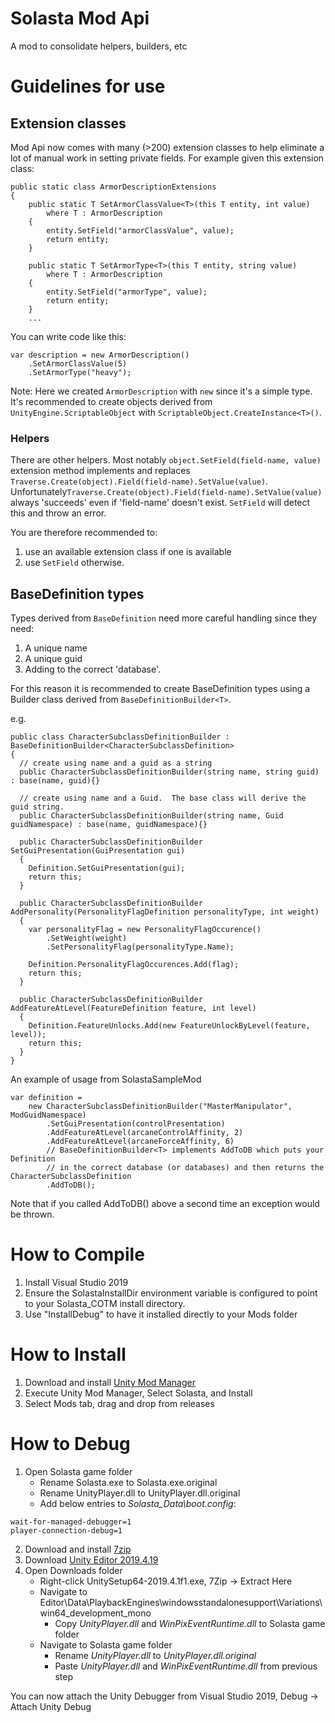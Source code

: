 # Solasta Mod Api

A mod to consolidate helpers, builders, etc

# Guidelines for use

## Extension classes
Mod Api now comes with many (>200) extension classes to help eliminate a lot of manual work in setting private fields.
For example given this extension class:

```
public static class ArmorDescriptionExtensions
{
    public static T SetArmorClassValue<T>(this T entity, int value)
        where T : ArmorDescription
    {
        entity.SetField("armorClassValue", value);
        return entity;
    }

    public static T SetArmorType<T>(this T entity, string value)
        where T : ArmorDescription
    {
        entity.SetField("armorType", value);
        return entity;
    }	
	...
```

You can write code like this:

```
var description = new ArmorDescription()
    .SetArmorClassValue(5)
    .SetArmorType("heavy");
```

Note: Here we created `ArmorDescription` with `new` since it's a simple type. It's recommended to create objects derived from `UnityEngine.ScriptableObject` with `ScriptableObject.CreateInstance<T>()`.

### Helpers
There are other helpers.  Most notably `object.SetField(field-name, value)` extension method implements and replaces `Traverse.Create(object).Field(field-name).SetValue(value)`. Unfortunately`Traverse.Create(object).Field(field-name).SetValue(value)` always 'succeeds' even if 'field-name' doesn't exist.
`SetField` will detect this and throw an error.

You are therefore recommended to: 
1) use an available extension class if one is available 
2) use `SetField` otherwise.

## BaseDefinition types
Types derived from `BaseDefinition` need more careful handling since they need:
1) A unique name
2) A unique guid
3) Adding to the correct 'database'.

For this reason it is recommended to create BaseDefinition types using a Builder class derived from `BaseDefinitionBuilder<T>`.

e.g.

```
public class CharacterSubclassDefinitionBuilder : BaseDefinitionBuilder<CharacterSubclassDefinition>
{
  // create using name and a guid as a string
  public CharacterSubclassDefinitionBuilder(string name, string guid) : base(name, guid){}
  
  // create using name and a Guid.  The base class will derive the guid string.
  public CharacterSubclassDefinitionBuilder(string name, Guid guidNamespace) : base(name, guidNamespace){}
  
  public CharacterSubclassDefinitionBuilder SetGuiPresentation(GuiPresentation gui)
  {
    Definition.SetGuiPresentation(gui);
    return this;
  }

  public CharacterSubclassDefinitionBuilder AddPersonality(PersonalityFlagDefinition personalityType, int weight)
  {
    var personalityFlag = new PersonalityFlagOccurence()
    	.SetWeight(weight)
    	.SetPersonalityFlag(personalityType.Name);

    Definition.PersonalityFlagOccurences.Add(flag);
    return this;
  }

  public CharacterSubclassDefinitionBuilder AddFeatureAtLevel(FeatureDefinition feature, int level)
  {
    Definition.FeatureUnlocks.Add(new FeatureUnlockByLevel(feature, level));
    return this;
  }
}
```

An example of usage from SolastaSampleMod

```
var definition = 
    new CharacterSubclassDefinitionBuilder("MasterManipulator", ModGuidNamespace)
        .SetGuiPresentation(controlPresentation)
        .AddFeatureAtLevel(arcaneControlAffinity, 2)
        .AddFeatureAtLevel(arcaneForceAffinity, 6)
        // BaseDefinitionBuilder<T> implements AddToDB which puts your Definition 
        // in the correct database (or databases) and then returns the CharacterSubclassDefinition
        .AddToDB();
```
Note that if you called AddToDB() above a second time an exception would be thrown.

# How to Compile

1. Install Visual Studio 2019
2. Ensure the SolastaInstallDir environment variable is configured to point to your Solasta_COTM install directory.
3. Use "InstallDebug" to have it installed directly to your Mods folder

# How to Install

1. Download and install [Unity Mod Manager](https://www.nexusmods.com/site/mods/21)
2. Execute Unity Mod Manager, Select Solasta, and Install
3. Select Mods tab, drag and drop from releases

# How to Debug

1. Open Solasta game folder
	* Rename Solasta.exe to Solasta.exe.original
	* Rename UnityPlayer.dll to UnityPlayer.dll.original
	* Add below entries to *Solasta_Data\boot.config*:
```
wait-for-managed-debugger=1
player-connection-debug=1
```
2. Download and install [7zip](https://www.7-zip.org/a/7z1900-x64.exe)
3. Download [Unity Editor 2019.4.19](https://download.unity3d.com/download_unity/ca5b14067cec/Windows64EditorInstaller/UnitySetup64-2019.4.19f1.exe)
4. Open Downloads folder
	* Right-click UnitySetup64-2019.4.1f1.exe, 7Zip -> Extract Here
	* Navigate to Editor\Data\PlaybackEngines\windowsstandalonesupport\Variations\win64_development_mono
		* Copy *UnityPlayer.dll* and *WinPixEventRuntime.dll* to Solasta game folder
	* Navigate to Solasta game folder
		* Rename *UnityPlayer.dll* to *UnityPlayer.dll.original*
		* Paste *UnityPlayer.dll* and *WinPixEventRuntime.dll* from previous step

You can now attach the Unity Debugger from Visual Studio 2019, Debug -> Attach Unity Debug
